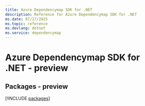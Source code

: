 ```yaml
---
title: Azure Dependencymap SDK for .NET
description: Reference for Azure Dependencymap SDK for .NET
ms.date: 07/17/2025
ms.topic: reference
ms.devlang: dotnet
ms.service: dependencymap
---
```

# Azure Dependencymap SDK for .NET - preview
## Packages - preview
[!INCLUDE [packages](dependencymap-index.md)]
